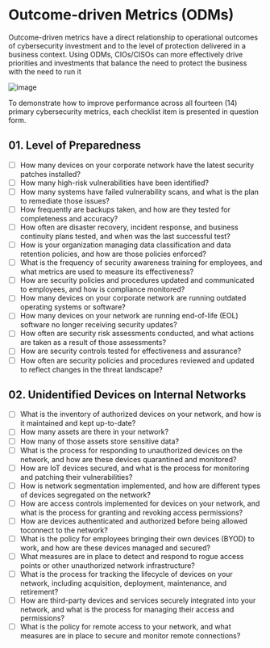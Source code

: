 # Outcome-driven Metrics (ODMs)

Outcome-driven metrics have a direct relationship to operational outcomes of cybersecurity investment and to the level of protection delivered in a business context. 
Using ODMs, CIOs/CISOs can more effectively drive priorities and investments that balance the need to protect the business with the need to run it

![image](https://github.com/user-attachments/assets/1233083a-0e30-497b-b568-45266a7af501)



To demonstrate how to improve performance across all fourteen (14) primary cybersecurity metrics, each checklist item is presented in question form.

## 01. Level of Preparedness 
- [ ] How many devices on your corporate network have the latest security patches installed?
- [ ] How many high-risk vulnerabilities have been identified?
- [ ] How many systems have failed vulnerability scans, and what is the plan to remediate those issues?
- [ ] How frequently are backups taken, and how are they tested for completeness and accuracy?
- [ ] How often are disaster recovery, incident response, and business continuity plans tested, and when was the last successful test?
- [ ] How is your organization managing data classification and data retention policies, and how are those policies enforced?
- [ ] What is the frequency of security awareness training for employees, and what metrics are used to measure its effectiveness?
- [ ] How are security policies and procedures updated and communicated to employees, and how is compliance monitored?
- [ ] How many devices on your corporate network are running outdated operating systems or software?
- [ ] How many devices on your network are running end-of-life (EOL) software no longer receiving security updates?
- [ ] How often are security risk assessments conducted, and what actions are taken as a result of those assessments?
- [ ] How are security controls tested for effectiveness and assurance?
- [ ] How often are security policies and procedures reviewed and updated to reflect changes in the threat landscape?

## 02. Unidentified Devices on Internal Networks
- [ ] What is the inventory of authorized devices on your network, and how is it maintained and kept up-to-date?
- [ ] How many assets are there in your network?
- [ ] How many of those assets store sensitive data?
- [ ] What is the process for responding to unauthorized devices on the network, and how are these devices quarantined and monitored?
- [ ] How are IoT devices secured, and what is the process for monitoring and patching their vulnerabilities?
- [ ] How is network segmentation implemented, and how are different types of devices segregated on the network?
- [ ] How are access controls implemented for devices on your network, and what is the process for granting and revoking access permissions?
- [ ] How are devices authenticated and authorized before being allowed toconnect to the network?
- [ ] What is the policy for employees bringing their own devices (BYOD) to work, and how are these devices managed and secured?
- [ ] What measures are in place to detect and respond to rogue access points or other unauthorized network infrastructure?
- [ ] What is the process for tracking the lifecycle of devices on your network, including acquisition, deployment, maintenance, and retirement?
- [ ] How are third-party devices and services securely integrated into your network, and what is the process for managing their access and permissions?
- [ ] What is the policy for remote access to your network, and what measures are in place to secure and monitor remote connections?
